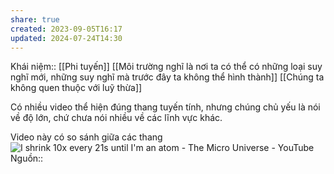 ```yaml
---
share: true
created: 2023-09-05T16:17
updated: 2024-07-24T14:30
---
```

Khái niệm:: [[Phi tuyến]]
[[Môi trường nghĩ là nơi ta có thể có những loại suy nghĩ mới, những suy nghĩ mà trước đây ta không thể hình thành]]
[[Chúng ta không quen thuộc với luỹ thừa]]

Có nhiều video thể hiện đúng thang tuyến tính, nhưng chúng chủ yếu là nói về độ lớn, chứ chưa nói nhiều về các lĩnh vực khác.

Video này có so sánh giữa các thang
![I shrink 10x every 21s until I'm an atom - The Micro Universe - YouTube](https://www.youtube.com/watch?v=rn9dkV4sVYQ)
Nguồn:: 